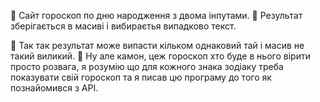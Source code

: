 
🧢 Сайт гороскоп по дню народження з двома інпутами.
🧥 Результат зберігається в масиві і вибираєтья випадково текст.

🦺 Так так результат може випасти кільком однаковий тай і масив не такий виликий.
🧠 Ну але камон, цеж гороскоп хто буде в нього вірити просто розвага, я розумію що для кожного знака зодіаку треба показувати свій гороскоп та я писав цю програму до того як познайомився з API.

